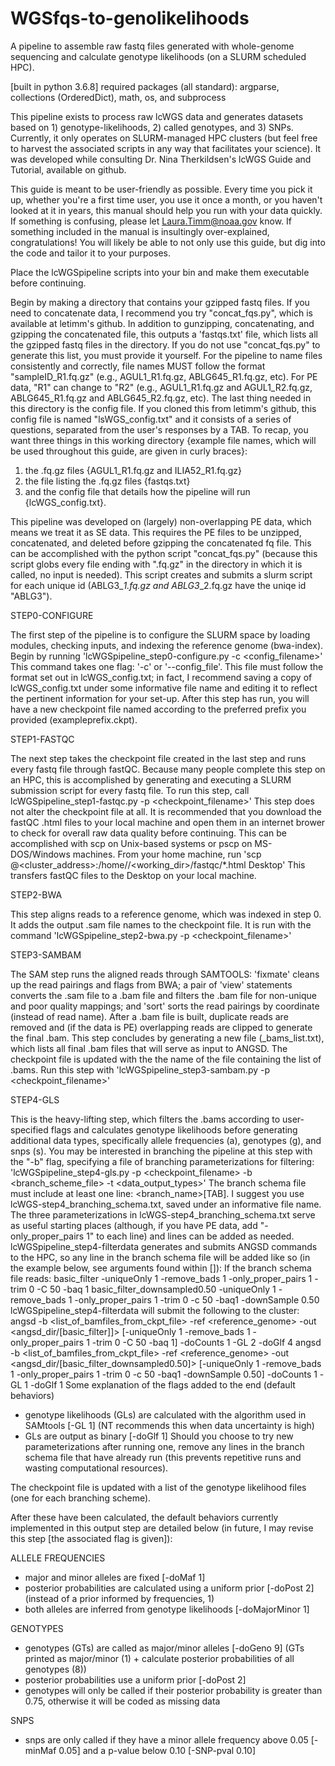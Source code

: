 # WGSfqs-to-genolikelihoods
A pipeline to assemble raw fastq files generated with whole-genome sequencing and calculate genotype likelihoods (on a SLURM scheduled HPC).

[built in python 3.6.8]
required packages (all standard): argparse, collections (OrderedDict), math, os, and subprocess

This pipeline exists to process raw lcWGS data and generates datasets based on 1) genotype-likelihoods, 2) called genotypes, and 3) SNPs. Currently, it only operates on SLURM-managed HPC clusters (but feel free to harvest the associated scripts in any way that facilitates your science). It was developed while consulting Dr. Nina Therkildsen's lcWGS Guide and Tutorial, available on github.

This guide is meant to be user-friendly as possible. Every time you pick it up, whether you're a first time user, you use it once a month, or you haven't looked at it in years, this manual should help you run with your data quickly. If something is confusing, please let Laura.Timm@noaa.gov know. If something included in the manual is insultingly over-explained, congratulations! You will likely be able to not only use this guide, but dig into the code and tailor it to your purposes.

Place the lcWGSpipeline scripts into your bin and make them executable before continuing.

Begin by making a directory that contains your gzipped fastq files. If you need to concatenate data, I recommend you try "concat_fqs.py", which is available at letimm's github. In addition to gunzipping, concatenating, and gzipping the concatenated file, this outputs a 'fastqs.txt' file, which lists all the gzipped fastq files in the directory. If you do not use "concat_fqs.py" to generate this list, you must provide it yourself. For the pipeline to name files consistently and correctly, file names MUST follow the format "sampleID_R1.fq.gz" (e.g., AGUL1_R1.fq.gz, ABLG645_R1.fq.gz, etc). For PE data, "R1" can change to "R2" (e.g., AGUL1_R1.fq.gz and AGUL1_R2.fq.gz, ABLG645_R1.fq.gz and ABLG645_R2.fq.gz, etc). The last thing needed in this directory is the config file. If you cloned this from letimm's github, this config file is named "lsWGS_config.txt" and it consists of a series of questions, separated from the user's responses by a TAB.
To recap, you want three things in this working directory {example file names, which will be used throughout this guide, are given in curly braces}:
1) the .fq.gz files {AGUL1_R1.fq.gz and ILIA52_R1.fq.gz}
2) the file listing the .fq.gz files {fastqs.txt}
3) and the config file that details how the pipeline will run {lcWGS_config.txt}.

This pipeline was developed on (largely) non-overlapping PE data, which means we treat it as SE data. This requires the PE files to be unzipped, concatenated, and deleted before gzipping the concatenated fq file. This can be accomplished with the python script "concat_fqs.py" (because this script globs every file ending with ".fq.gz" in the directory in which it is called, no input is needed). This script creates and submits a slurm script for each unique id (ABLG3_*_1.fq.gz and ABLG3_*_2.fq.gz have the uniqe id "ABLG3").

STEP0-CONFIGURE

The first step of the pipeline is to configure the SLURM space by loading modules, checking inputs, and indexing the reference genome (bwa-index).
Begin by running 'lcWGSpipeline_step0-configure.py -c <config_filename>'
This command takes one flag: '-c' or '--config_file'. This file must follow the format set out in lcWGS_config.txt; in fact, I recommend saving a copy of lcWGS_config.txt under some informative file name and editing it to reflect the pertinent information for your set-up.
After this step has run, you will have a new checkpoint file named according to the preferred prefix you provided (exampleprefix.ckpt).

STEP1-FASTQC

The next step takes the checkpoint file created in the last step and runs every fastq file through fastQC. Because many people complete this step on an HPC, this is accomplished by generating and executing a SLURM submission script for every fastq file. 
To run this step, call lcWGSpipeline_step1-fastqc.py -p <checkpoint_filename>'
This step does not alter the checkpoint file at all. 
It is recommended that you download the fastQC .html files to your local machine and open them in an internet brower to check for overall raw data quality before continuing. This can be accomplished with scp on Unix-based systems or pscp on MS-DOS/Windows machines. From your home machine, run 'scp <username>@<cluster_address>:/home/<username>/<working_dir>/fastqc/*.html Desktop'
This transfers fastQC files to the Desktop on your local machine.

STEP2-BWA

This step aligns reads to a reference genome, which was indexed in step 0. It adds the output .sam file names to the checkpoint file.
It is run with the command 'lcWGSpipeline_step2-bwa.py -p <checkpoint_filename>'

STEP3-SAMBAM

The SAM step runs the aligned reads through SAMTOOLS: 'fixmate' cleans up the read pairings and flags from BWA; a pair of 'view' statements converts the .sam file to a .bam file and filters the .bam file for non-unique and poor quality mappings; and 'sort' sorts the read pairings by coordinate (instead of read name). After a .bam file is built, duplicate reads are removed and (if the data is PE) overlapping reads are clipped to generate the final .bam. This step concludes by generating a new file (<prefix>_bams_list.txt), which lists all final .bam files that will serve as input to ANGSD. The checkpoint file is updated with the the name of the file containing the list of .bams. 
Run this step with 'lcWGSpipeline_step3-sambam.py -p <checkpoint_filename>'

STEP4-GLS

This is the heavy-lifting step, which filters the .bams according to user-specified flags and calculates genotype likelihoods before generating additional data types, specifically allele frequencies (a), genotypes (g), and snps (s). You may be interested in branching the pipeline at this step with the "-b" flag, specifying a file of branching parameterizations for filtering: 'lcWGSpipeline_step4-gls.py -p <checkpoint_filename> -b <branch_scheme_file> -t <data_output_types>'
The branch schema file must include at least one line: <branch_name>[TAB]<arguments to pass>. I suggest you use lcWGS-step4_branching_schema.txt, saved under an informative file name. The three parameterizations in lcWGS-step4_branching_schema.txt serve as useful starting places (although, if you have PE data, add "-only_proper_pairs 1" to each line) and lines can be added as needed. lcWGSpipeline_step4-filterdata generates and submits ANGSD commands to the HPC, so any line in the branch schema file will be added like so (in the example below, see arguments found within []):
If the branch schema file reads:
basic_filter	-uniqueOnly 1 -remove_bads 1 -only_proper_pairs 1 -trim 0 -C 50 -baq 1
basic_filter_downsampled0.50	-uniqueOnly 1 -remove_bads 1 -only_proper_pairs 1 -trim 0 -c 50 -baq1 -downSample 0.50
lcWGSpipeline_step4-filterdata will submit the following to the cluster:
angsd -b <list_of_bamfiles_from_ckpt_file> -ref <reference_genome> -out <angsd_dir/[basic_filter]]> [-uniqueOnly 1 -remove_bads 1 -only_proper_pairs 1 -trim 0 -C 50 -baq 1] -doCounts 1 -GL 2 -doGlf 4
angsd -b <list_of_bamfiles_from_ckpt_file> -ref <reference_genome> -out <angsd_dir/[basic_filter_downsampled0.50]> [-uniqueOnly 1 -remove_bads 1 -only_proper_pairs 1 -trim 0 -c 50 -baq1 -downSample 0.50] -doCounts 1 -GL 1 -doGlf 1
Some explanation of the flags added to the end (default behaviors)
+ genotype likelihoods (GLs) are calculated with the algorithm used in SAMtools [-GL 1] (NT recommends this when data uncertainty is high)
+ GLs are output as binary [-doGlf 1]
Should you choose to try new parameterizations after running one, remove any lines in the branch schema file that have already run (this prevents repetitive runs and wasting computational resources).

The checkpoint file is updated with a list of the genotype likelihood files (one for each branching scheme).

After these have been calculated, the default behaviors currently implemented in this output step are detailed below (in future, I may revise this step [the associated flag is given]):

ALLELE FREQUENCIES
+ major and minor alleles are fixed [-doMaf 1]
+ posterior probabilities are calculated using a uniform prior [-doPost 2] (instead of a prior informed by frequencies, 1)
+ both alleles are inferred from genotype likelihoods [-doMajorMinor 1]

GENOTYPES
+ genotypes (GTs) are called as major/minor alleles [-doGeno 9] (GTs printed as major/minor (1) + calculate posterior probabilities of all genotypes (8))
+ posterior probabilities use a uniform prior [-doPost 2]
+ genotypes will only be called if their posterior probability is greater than 0.75, otherwise it will be coded as missing data

SNPS
+ snps are only called if they have a minor allele frequency above 0.05 [-minMaf 0.05] and a p-value below 0.10 [-SNP-pval 0.10]
